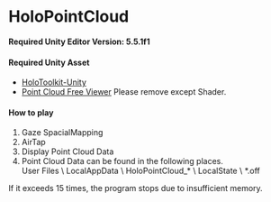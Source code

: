 # HoloPointCloud

**Required Unity Editor Version: 5.5.1f1**

#### Required Unity Asset
- <a href="https://github.com/Microsoft/HoloToolkit-Unity">HoloToolkit-Unity</a>
- <a href="https://www.assetstore.unity3d.com/#!/content/19811?aid=1100lGoW">Point Cloud Free Viewer</a> Please remove except Shader.

#### How to play
1. Gaze SpacialMapping<br />
2. AirTap<br />
3. Display Point Cloud Data<br />
4. Point Cloud Data can be found in the following places.<br />
   User Files \ LocalAppData \ HoloPointCloud_* \ LocalState \ *.off<br />

If it exceeds 15 times, the program stops due to insufficient memory.
